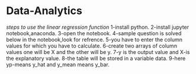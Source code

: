 # Data-Analytics
*steps to use the linear regression function*
1-install python.
2-install jupyter notebook,anaconda.
3-open the notebook.
4-sample question is solved below in the notebook,look for refrence.
5-you have to enter the column values for which you have to calculate.
6-create two arrays of column values one will be X and the other will be y.
7-y is the output value and X-is the explanatory value.
8-the table will be stored in a variable data.
9-here yp-means y_hat and y_mean means y_bar.

